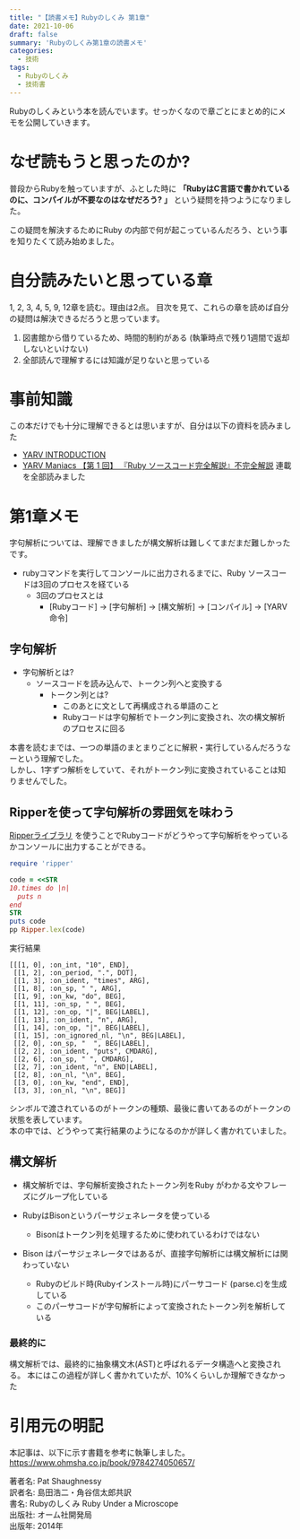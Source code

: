 ```yaml
---
title: "【読書メモ】Rubyのしくみ 第1章"
date: 2021-10-06
draft: false
summary: 'Rubyのしくみ第1章の読書メモ'
categories:
  - 技術
tags:
  - Rubyのしくみ
  - 技術書
---
```

Rubyのしくみという本を読んでいます。せっかくなので章ごとにまとめ的にメモを公開していきます。

# なぜ読もうと思ったのか?

普段からRubyを触っていますが、ふとした時に **「RubyはC言語で書かれているのに、コンパイルが不要なのはなぜだろう? 」** という疑問を持つようになりました。

この疑問を解決するためにRuby
の内部で何が起こっているんだろう、という事を知りたくて読み始めました。

# 自分読みたいと思っている章

1, 2, 3, 4, 5, 9, 12章を読む。理由は2点。
目次を見て、これらの章を読めば自分の疑問は解決できるだろうと思っています。

1. 図書館から借りているため、時間的制約がある
   (執筆時点で残り1週間で返却しないといけない)
2. 全部読んで理解するには知識が足りないと思っている

# 事前知識

この本だけでも十分に理解できるとは思いますが、自分は以下の資料を読みました

- [YARV INTRODUCTION](https://www.slideshare.net/5t111111/yarv-introduction)
- [YARV Maniacs 【第 1 回】 『Ruby ソースコード完全解説』不完全解説](https://magazine.rubyist.net/articles/0006/0006-YarvManiacs.html)
  連載を全部読みました

# 第1章メモ

字句解析については、理解できましたが構文解析は難しくてまだまだ難しかったです。

- rubyコマンドを実行してコンソールに出力されるまでに、Ruby
  ソースコードは3回のプロセスを経ている
    - 3回のプロセスとは
        - [Rubyコード] → [字句解析] → [構文解析] → [コンパイル] → [YARV命令]

## 字句解析

- 字句解析とは?
    - ソースコードを読み込んで、トークン列へと変換する
        - トークン列とは?
            - このあとに文として再構成される単語のこと
            - Rubyコードは字句解析でトークン列に変換され、次の構文解析のプロセスに回る

本書を読むまでは、一つの単語のまとまりごとに解釈・実行しているんだろうなーという理解でした。  
しかし、1字ずつ解析をしていて、それがトークン列に変換されていることは知りませんでした。

## Ripperを使って字句解析の雰囲気を味わう

[Ripperライブラリ](https://docs.ruby-lang.org/ja/latest/library/ripper.html)
を使うことでRubyコードがどうやって字句解析をやっているかコンソールに出力することができる。

```ruby
require 'ripper'

code = <<STR
10.times do |n|
  puts n
end
STR
puts code
pp Ripper.lex(code)
```

実行結果

```shell
[[[1, 0], :on_int, "10", END],
 [[1, 2], :on_period, ".", DOT],
 [[1, 3], :on_ident, "times", ARG],
 [[1, 8], :on_sp, " ", ARG],
 [[1, 9], :on_kw, "do", BEG],
 [[1, 11], :on_sp, " ", BEG],
 [[1, 12], :on_op, "|", BEG|LABEL],
 [[1, 13], :on_ident, "n", ARG],
 [[1, 14], :on_op, "|", BEG|LABEL],
 [[1, 15], :on_ignored_nl, "\n", BEG|LABEL],
 [[2, 0], :on_sp, "  ", BEG|LABEL],
 [[2, 2], :on_ident, "puts", CMDARG],
 [[2, 6], :on_sp, " ", CMDARG],
 [[2, 7], :on_ident, "n", END|LABEL],
 [[2, 8], :on_nl, "\n", BEG],
 [[3, 0], :on_kw, "end", END],
 [[3, 3], :on_nl, "\n", BEG]]
```

シンボルで渡されているのがトークンの種類、最後に書いてあるのがトークンの状態を表しています。  
本の中では、どうやって実行結果のようになるのかが詳しく書かれていました。

## 構文解析

- 構文解析では、字句解析変換されたトークン列をRuby
  がわかる文やフレーズにグループ化している
- RubyはBisonというパーサジェネレータを使っている
    - Bisonはトークン列を処理するために使われているわけではない

- Bison
  はパーサジェネレータではあるが、直接字句解析には構文解析には関わっていない
    - Rubyのビルド時(Rubyインストール時)にパーサコード
      (parse.c)を生成している
    - このパーサコードが字句解析によって変換されたトークン列を解析している

### 最終的に

構文解析では、最終的に抽象構文木(AST)と呼ばれるデータ構造へと変換される。
本にはこの過程が詳しく書かれていたが、10%くらいしか理解できなかった


# 引用元の明記
本記事は、以下に示す書籍を参考に執筆しました。
https://www.ohmsha.co.jp/book/9784274050657/

著者名: Pat Shaughnessy  
訳者名: 島田浩二・角谷信太郎共訳  
書名: Rubyのしくみ Ruby Under a Microscope  
出版社: オーム社開発局  
出版年: 2014年  

